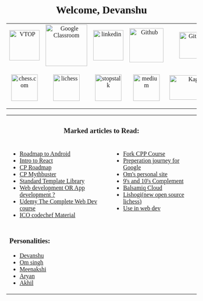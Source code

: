 <html lang="en">
<head>
    <meta charset="UTF-8">
    <meta http-equiv="X-UA-Compatible" content="IE=edge">
    <meta name="viewport" content="width=device-width, initial-scale=1.0">
</head>
<body>
    <font face="futura">
        <h1 align="center">Welcome, Devanshu</h1>
        <!-- insert text-->
        <table cellspacing=30 align="center">
            <!-- Primary sites-->
            <tr align="center">
                <td>
                    <a href="https://vtop.vitbhopal.ac.in/vtop/initialProcess" target="_blank"><img
                            src="https://upload.wikimedia.org/wikipedia/en/thumb/c/c5/Vellore_Institute_of_Technology_seal_2017.svg/1200px-Vellore_Institute_of_Technology_seal_2017.svg.png"
                            height=80 width=80 alt="VTOP"></a>
                </td>
                <td align="center">
                    <a href="https://classroom.google.com/u/1/h" target="_blank"><img
                            src="https://www.bostonspa.leeds.sch.uk/bsa-assets/uploads/2020/12/google-classroom-logo.png"
                            height=110 width=110 alt="Google Classroom"></a>
                </td>
                <td align="center">
                    <a href="https://www.linkedin.com/feed/" target="_blank"><img
                            src="https://image.flaticon.com/icons/png/512/174/174857.png" height=80 width=80
                            alt="linkedin"></a>
                </td>
                <td align="center">
                    <a href="https://github.com/" target="_blank"><img
                            src="https://image.flaticon.com/icons/png/512/25/25231.png" height=90 width=90
                            alt="Github"></a>
                </td>
                <td align="center">
                    <a href="https://www.udemy.com/" target="_blank"><img
                            src="https://cdn.worldvectorlogo.com/logos/udemy-1.svg" height=70 width=78 alt="Github"></a>
                </td>
                <td align="center">
                    <a href="https://www.codechef.com/" target="_blank"><img
                            src="https://icons-for-free.com/iconfiles/png/512/codechef-1324440139527402917.png"
                            height=70 width=70 alt="codechef"></a>
                </td>
                <td align="center">
                    <a href="https://codeforces.com/" target="_blank"><img
                            src="https://cdn4.iconfinder.com/data/icons/logos-brands-5/24/codeforces-512.png" height=70
                            width=70 alt="codeforces"></a>
                </td>
                <td align="center">
                    <a href="https://www.hackerrank.com/dashboard" target="_blank"><img
                            src="https://cdn.worldvectorlogo.com/logos/hackerrank.svg" height=90 width=90
                            alt="hackerrank"></a>
                </td>
                <td align="center">
                    <a href="https://mail.google.com/mail/u/0/#inbox" target="_blank"><img
                            src="https://logodownload.org/wp-content/uploads/2018/03/gmail-logo-16.png" height=80
                            width=110 alt="maingmail">
                    </a>
                    <font size=3><br>Personal Mail</font>
                </td>
            </tr>
            <!-- Secondary sites-->
            <tr>
                <td align="center">
                    <a href="https://www.chess.com/home" target="_blank"><img
                            src="https://images.chesscomfiles.com/uploads/v1/images_users/tiny_mce/SamCopeland/phpmeXx6V.png"
                            height=70 width=70 alt="chess.com"></a>
                </td>
                <td align="center">
                    <a href="https://lichess.org/" target="_blank"><img
                            src="https://images.prismic.io/lichess/5cfd2630-2a8f-4fa9-8f78-04c2d9f0e5fe_lichess-box-1024.png?auto=compress,format"
                            height=70 width=70 alt="lichess"></a>
                </td>
                <td align="center">
                    <a href="https://www.stopstalk.com/dashboard" target="_blank"><img
                            src="https://www.stopstalk.com/static/images/stopstalk-logo.png" height=70 width=70
                            alt="stopstalk"></a>
                </td>
                <td align="center">
                    <a href="https://medium.com/" target="_blank"><img
                            src="https://cdn3.iconfinder.com/data/icons/social-media-black-white-2/1151/Medium_logo_-_black-512.png"
                            height=70 width=70 alt="medium"></a>
                </td>
                <td align="center">
                    <a href="https://www.kaggle.com/" target="_blank"><img
                            src="https://cdn.freelogovectors.net/wp-content/uploads/2018/06/kaggle-logo.png" height=65
                            width=130 alt="Kaggle"></a>
                </td>
                <td align="center">
                    <a href="https://trello.com/b/NOBWQe1g/codechef-graphic-designers" target="_blank"><img
                            src="https://cdn.freebiesupply.com/logos/thumbs/2x/trello-logo.png" height=70 width=95
                            alt="trello"></a>
                </td>
                <td align="center">
                    <a href="https://unsplash.com/" target="_blank"><img
                            src="https://cdn.sanity.io/images/81pocpw8/production/5c01aa5ed49a51804e14f7619ce3c34df60a164f-703x703.svg?h=80&fit=max&auto=format"
                            height=70 width=70 alt="unsplash"></a>
                </td>
                <td align="center">
                    <a href="https://www.youtube.com/" target="_blank"><img
                            src="https://seeklogo.com/images/Y/youtube-2017-icon-logo-D1FE045118-seeklogo.com.png"
                            height=70 width=90 alt="youtube"></a>
                </td>
                <td align="center">
                    <a href="https://mail.google.com/mail/u/1/#inbox" target="_blank"><img
                            src="https://logodownload.org/wp-content/uploads/2018/03/gmail-logo-16.png" height=80
                            width=110 alt="collegegmail"></a>
                    <font size=3><br>College Mail</font>
                </td>
            </tr>
        </table>
        <!-- BOOKMARKS-->
        <table align="center">
            <th colspan=2>
                <h3>Marked articles to Read:</h3>
            </th>
            <tr valign="top">
                <td>
                    <ul>
                        <li>
                            <a href="https://infinite.education/expertise/Android_Developer_2021">Roadmap to Android</a>
                        </li>
                        <li>
                            <a href="https://reactjs.org/tutorial/tutorial.html#what-is-react">Intro to React</a>
                        </li>
                        <li>
                            <a href="https://whimsical.com/competitive-programming-guide-M8Bvyog3sstD1MpzxbPP3C">CP
                                Roadmap</a>
                        </li>
                        <li>
                            <a
                                href="https://www.geeksforgeeks.org/competitive-programming-myths-and-mind-blowing-facts/">CP
                                Mythbuster</a>
                        </li>
                        <li>
                            <a href="https://www.geeksforgeeks.org/the-c-standard-template-library-stl/">Standard
                                Template
                                Library</a>
                        </li>
                        <li color="red">
                            <a
                                href="https://www.geeksforgeeks.org/web-developer-or-android-developer-which-one-is-better-career-choice/">Web
                                development OR App development ?</a>
                        </li>
                        <li>
                            <a href="https://www.appbrewery.co/p/web-development-course-resources/">Udemy The Complete
                                Web Dev
                                course</a>
                        </li>
                        <li>
                            <a href="https://www.codechef.com/ioi/2021/resources">ICO codechef Material</a>
                        </li>
                    </ul>
                </td>
                <td>
                    <ul>
                        <li>
                            <a href="https://practice.geeksforgeeks.org/batch/fork-cpp/">Fork CPP Course</a>
                        </li>
                        <li>
                            <a href="https://medium.com/swlh/my-preparation-journey-for-google-interviews-f41e2dc3cdf9">Preperation
                                journey for Google</a>
                        </li>
                        <li>
                            <a href="https://omsingh6902.github.io/cv/">Om's personal site</a>
                        </li>
                        <li>
                            <a
                                href="https://www.javatpoint.com/9s-and-10s-complement-in-digital-electronics#:~:text=The%209%27s%20complement%20of%20a,is%209999%2D1423%3D%208576.">9's
                                and 10's Complement</a>
                        </li>
                        <li>
                            <a href="https://balsamiq.cloud/s4wnif9/pifa3l9/r2278">Balsamiq Cloud</a>
                        </li>
                        <li>
                            <a href="https://lishogi.org/">Lishogi(new open source lichess)</a>
                        </li>
                        <li>
                            <a href="https://tailblocks.cc/">Use in web dev</a>
                        </li>
                    </ul>
                </td>
            </tr>
            <tr>
                <td>
                    <h3>Personalities:</h3>
                    <ul>
                        <li>
                            <a href="https://www.16personalities.com/infj-personality">Devanshu</a>
                        </li>
                        <li>
                            <a href="https://www.16personalities.com/enfj-personality">Om singh</a>
                        </li>
                        <li>
                            <a href="https://www.16personalities.com/entj-personality">Meenakshi</a>
                        </li>
                        <li>
                            <a href="https://www.16personalities.com/infp-personality">Aryan</a>
                        </li>
                        <li>
                            <a href="https://www.16personalities.com/enfp-personality">Akhil</a>
                        </li>
                    </ul>
                </td>
            </tr>
        </table>
    </font>
</body>
</html>
